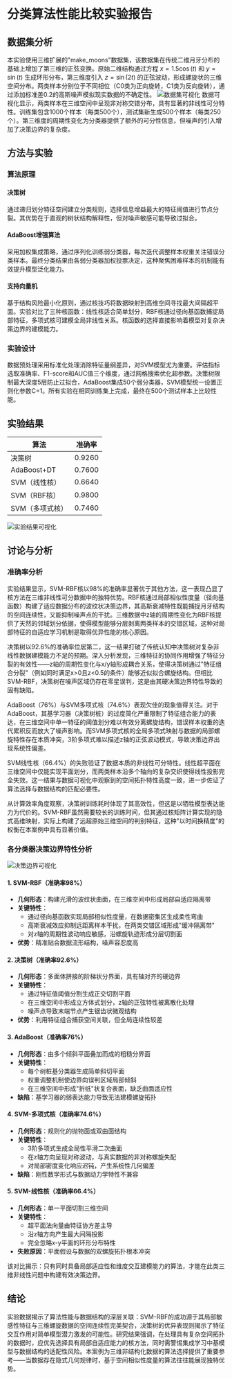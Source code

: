 # 分类算法性能比较实验报告

## 数据集分析

本实验使用三维扩展的"make_moons"数据集，该数据集在传统二维月牙分布的基础上增加了第三维的正弦变换。原始二维结构通过方程 $x=1.5\cos(t)$ 和 $y=\sin(t)$ 生成环形分布，第三维度引入 $z=\sin(2t)$ 的正弦波动，形成螺旋状的三维空间分布。两类样本分别位于不同相位（C0类为正向旋转，C1类为反向旋转），通过添加标准差0.2的高斯噪声模拟现实数据的不确定性。
![数据集可视化](./1.png)
数据可视化显示，两类样本在三维空间中呈现非对称交错分布，具有显著的非线性可分特性。训练集包含1000个样本（每类500个），测试集新生成500个样本（每类250个）。第三维度的周期性变化为分类器提供了额外的可分性信息，但噪声的引入增加了决策边界的复杂度。

## 方法与实验

### 算法原理

#### 决策树
通过递归划分特征空间建立分类规则，选择信息增益最大的特征阈值进行节点分裂。其优势在于直观的树状结构解释性，但对噪声敏感可能导致过拟合。

#### AdaBoost增强算法
采用加权集成策略，通过序列化训练弱分类器，每次迭代调整样本权重关注错误分类样本。最终分类结果由各弱分类器加权投票决定，这种聚焦困难样本的机制能有效提升模型泛化能力。

#### 支持向量机
基于结构风险最小化原则，通过核技巧将数据映射到高维空间寻找最大间隔超平面。实验对比了三种核函数：线性核适合简单划分，RBF核通过径向基函数捕捉局部特征，多项式核可建模全局非线性关系。核函数的选择直接影响着模型对复杂决策边界的建模能力。

### 实验设计

数据预处理采用标准化处理消除特征量纲差异，对SVM模型尤为重要。评估指标选取准确率、F1-score和AUC值三个维度，通过网格搜索优化超参数。决策树限制最大深度5层防止过拟合，AdaBoost集成50个弱分类器，SVM模型统一设置正则化参数C=1。所有实验在相同训练集上完成，最终在500个测试样本上比较性能。

## 实验结果

| 算法             | 准确率 |
|------------------|--------|
| 决策树           | 0.9260  |
| AdaBoost+DT      | 0.7600  |
| SVM（线性核）    | 0.6640  |
| SVM（RBF核）     | 0.9800  |
| SVM（多项式核）  | 0.7460  |

![实验结果可视化](./2.png)
## 讨论与分析
### 准确率分析
实验结果显示，SVM-RBF核以98%的准确率显著优于其他方法，这一表现凸显了核方法在三维非线性可分数据中的独特优势。RBF核通过局部相似性度量（径向基函数）构建了适应数据分布的波纹状决策边界，其高斯衰减特性既能捕捉月牙结构的空间连续性，又能抑制噪声点的干扰。三维数据中z轴的周期性变化为RBF核提供了天然的邻域划分依据，使得模型能够分层剥离两类样本的交错区域，这种对局部特征的自适应学习机制是取得优异性能的核心原因。

决策树以92.6%的准确率位居第二，这一结果打破了传统认知中决策树对复杂非线性数据建模能力不足的预期。深入分析发现，三维特征的协同作用增强了特征分裂的有效性——z轴的周期性变化与x/y轴形成耦合关系，使得决策树通过"特征组合分裂"（例如同时满足x>0且z<0.5的条件）能够近似拟合螺旋结构。但相比SVM-RBF，决策树在噪声区域仍存在零星误判，这是由其硬决策边界特性导致的固有缺陷。

AdaBoost（76%）与SVM多项式核（74.6%）表现欠佳的现象值得关注。对于AdaBoost，其基学习器（决策树桩）的过度简化严重限制了特征组合能力的表达，在三维空间中单一特征的阈值划分难以有效分离螺旋结构，错误样本权重的迭代累积反而放大了噪声影响。而SVM多项式核的全局多项式映射与数据的局部螺旋特性存在本质冲突，3阶多项式难以描述z轴的正弦波动模式，导致决策边界出现系统性偏差。

SVM线性核（66.4%）的失败验证了数据本质的非线性可分特性。线性超平面在三维空间中仅能实现平面划分，而两类样本沿多个轴向的复杂交织使得线性投影完全失效。这一结果与数据可视化中观察到的空间拓扑特性高度一致，进一步佐证了算法选择与数据结构的匹配必要性。

从计算效率角度观察，决策树训练耗时体现了其高效性，但这是以牺牲模型表达能力为代价的。SVM-RBF虽然需要较长的训练时间，但其通过核矩阵计算实现的隐式高维映射，实际上构建了远超原始三维空间的判别特征，这种"以时间换精度"的权衡在本案例中具有显著价值。
### 各分类器决策边界特性分析
![决策边界可视化](./3.png)

#### 1. SVM-RBF（准确率98%）
- ​**几何形态**：构建光滑的波纹状曲面，在三维空间中形成局部自适应隔离带
- ​**关键特性**：
  - 通过径向基函数实现局部相似性度量，在数据密集区生成柔性弯曲
  - 高斯衰减效应抑制远距离样本干扰，在两类交错区域形成"缓冲隔离带"
  - 对z轴的周期性波动响应敏感，沿螺旋轨迹形成分层切割面
- ​**优势**：精准贴合数据流形结构，噪声容忍度高

#### 2. 决策树（准确率92.6%）
- ​**几何形态**：多面体拼接的阶梯状分界面，具有轴对齐的硬边界
- ​**关键特性**：
  - 通过特征值阈值分割生成正交切割平面
  - 在三维空间中形成立方体式划分，z轴的正弦特性被离散化处理
  - 噪声点导致末端节点产生锯齿状微观结构
- ​**优势**：利用特征组合捕获空间关联，但全局连续性较差

#### 3. AdaBoost（准确率76%）
- ​**几何形态**：由多个倾斜平面叠加而成的粗糙分界面
- ​**关键特性**：
  - 每个树桩基分类器生成简单斜切平面
  - 权重调整机制使边界向误判区域局部倾斜
  - 在三维空间中形成"折纸"状复合表面，缺乏曲面适应性
- ​**缺陷**：基学习器的弱表达能力导致无法建模螺旋拓扑

#### 4. SVM-多项式核（准确率74.6%）
- ​**几何形态**：规则化的抛物面或双曲面结构
- ​**关键特性**：
  - 3阶多项式生成全局性平滑二次曲面
  - 在z轴方向呈现对称波动，与真实数据的非对称螺旋失配
  - 对局部密度变化响应迟钝，产生系统性几何偏差
- ​**缺陷**：刚性数学形式与数据动力学特性不兼容

#### 5. SVM-线性核（准确率66.4%）
- ​**几何形态**：单一平面切割三维空间
- ​**关键特性**：
  - 超平面法向量由特征协方差主导
  - 沿z轴方向产生最大间隔投影
  - 完全忽略x-y平面的环形分布特性
- ​**失败原因**：平面假设与数据的双螺旋拓扑根本冲突

该对比揭示：只有同时具备局部适应性和维度交互建模能力的算法，才能在此类三维非线性问题中构建有效决策边界。


## 结论

实验数据揭示了算法性能与数据结构的深层关联：SVM-RBF的成功源于其局部敏感性特征与三维螺旋数据的空间连续性完美契合，决策树的优异表现则揭示了特征交互作用对简单模型潜力激发的可能性。研究结果强调，在处理具有复杂空间拓扑的数据时，应优先选择具有局部自适应能力的核方法，同时需警惕集成学习中基模型与数据结构的适配性风险。本案例为三维非结构化数据的算法选择提供了重要参考——当数据存在隐式几何规律时，基于空间相似性度量的算法往往能展现独特优势。
